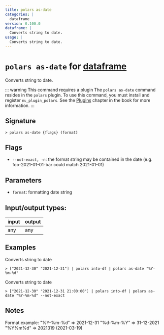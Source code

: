 ```yaml
---
title: polars as-date
categories: |
  dataframe
version: 0.100.0
dataframe: |
  Converts string to date.
usage: |
  Converts string to date.
---
```

<!-- This file is automatically generated. Please edit the command in https://github.com/nushell/nushell instead. -->

# `polars as-date` for [dataframe](/commands/categories/dataframe.md)

<div class='command-title'>Converts string to date.</div>

::: warning This command requires a plugin
The `polars as-date` command resides in the `polars` plugin.
To use this command, you must install and register `nu_plugin_polars`.
See the [Plugins](/book/plugins.html) chapter in the book for more information.
:::


## Signature

```> polars as-date {flags} (format)```

## Flags

 -  `--not-exact, -n`: the format string may be contained in the date (e.g. foo-2021-01-01-bar could match 2021-01-01)

## Parameters

 -  `format`: formatting date string


## Input/output types:

| input | output |
| ----- | ------ |
| any   | any    |

## Examples

Converts string to date
```nu
> ["2021-12-30" "2021-12-31"] | polars into-df | polars as-date "%Y-%m-%d"

```

Converts string to date
```nu
> ["2021-12-30" "2021-12-31 21:00:00"] | polars into-df | polars as-date "%Y-%m-%d" --not-exact

```

## Notes
Format example:
        "%Y-%m-%d"    => 2021-12-31
        "%d-%m-%Y"    => 31-12-2021
        "%Y%m%d"      => 2021319 (2021-03-19)